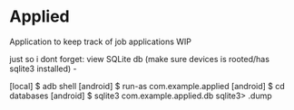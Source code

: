 # Applied
Application to keep track of job applications WIP

just so i dont forget:
view SQLite db (make sure devices is rooted/has sqlite3 installed) -
 
[local] $ adb shell
[android] $ run-as com.example.applied
[android] $ cd databases
[android] $ sqlite3 com.example.applied.db
sqlite3> .dump

